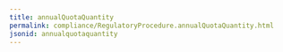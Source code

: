 ```yaml
---
title: annualQuotaQuantity
permalink: compliance/RegulatoryProcedure.annualQuotaQuantity.html
jsonid: annualquotaquantity
---
```

